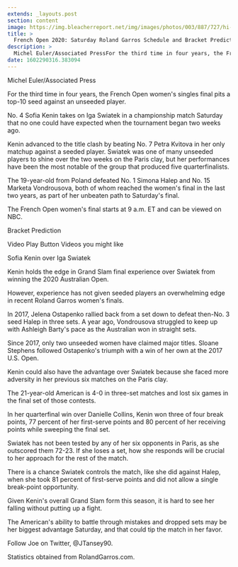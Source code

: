 ```yaml
--- 
extends: _layouts.post 
section: content 
image: https://img.bleacherreport.net/img/images/photos/003/887/727/hi-res-c012a90a1ac8641e202f02a303698c39_crop_exact.jpg?w=1200&h=1200&q=75 
title: > 
  French Open 2020: Saturday Roland Garros Schedule and Bracket Predictions 
description: > 
  Michel Euler/Associated PressFor the third time in four years, the French Open women's singles final pits a top-10 seed against an unseeded player.15 Marketa Vondrousova, both of whom reached the women's final in the last two years, as part of her unbeaten path to Saturday's final.The French Open women's final starts at 9 a.m.Bracket PredictionVideo Play Button Videos you might likeSofia Kenin over Iga SwiatekKenin holds the edge in Grand Slam final experience over Swiatek from winning the 2020 Australian Open.The 21-year-old American is 4-0 in three-set matches and lost six games in the final set of those contests. 
date: 1602290316.383094 
--- 
```

Michel Euler/Associated Press

For the third time in four years, the French Open women's singles final pits a top-10 seed against an unseeded player.

No. 4 Sofia Kenin takes on Iga Swiatek in a championship match Saturday that no one could have expected when the tournament began two weeks ago.

Kenin advanced to the title clash by beating No. 7 Petra Kvitova in her only matchup against a seeded player. Swiatek was one of many unseeded players to shine over the two weeks on the Paris clay, but her performances have been the most notable of the group that produced five quarterfinalists.

The 19-year-old from Poland defeated No. 1 Simona Halep and No. 15 Marketa Vondrousova, both of whom reached the women's final in the last two years, as part of her unbeaten path to Saturday's final.

The French Open women's final starts at 9 a.m. ET and can be viewed on NBC.

Bracket Prediction

Video Play Button Videos you might like

Sofia Kenin over Iga Swiatek

Kenin holds the edge in Grand Slam final experience over Swiatek from winning the 2020 Australian Open.

However, experience has not given seeded players an overwhelming edge in recent Roland Garros women's finals.

In 2017, Jelena Ostapenko rallied back from a set down to defeat then-No. 3 seed Halep in three sets. A year ago, Vondrousova struggled to keep up with Ashleigh Barty's pace as the Australian won in straight sets.

Since 2017, only two unseeded women have claimed major titles. Sloane Stephens followed Ostapenko's triumph with a win of her own at the 2017 U.S. Open.

Kenin could also have the advantage over Swiatek because she faced more adversity in her previous six matches on the Paris clay.

The 21-year-old American is 4-0 in three-set matches and lost six games in the final set of those contests.

In her quarterfinal win over Danielle Collins, Kenin won three of four break points, 77 percent of her first-serve points and 80 percent of her receiving points while sweeping the final set.

Swiatek has not been tested by any of her six opponents in Paris, as she outscored them 72-23. If she loses a set, how she responds will be crucial to her approach for the rest of the match.

There is a chance Swiatek controls the match, like she did against Halep, when she took 81 percent of first-serve points and did not allow a single break-point opportunity.

Given Kenin's overall Grand Slam form this season, it is hard to see her falling without putting up a fight.

The American's ability to battle through mistakes and dropped sets may be her biggest advantage Saturday, and that could tip the match in her favor.

Follow Joe on Twitter, @JTansey90.

Statistics obtained from RolandGarros.com.